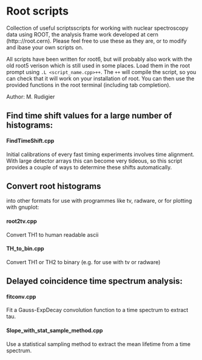 # Root scripts

Collection of useful scriptsscripts for working with nuclear spectroscopy data
using ROOT, the analysis frame work developed at cern (http:://root.cern).
Please feel free to use these as they are, or to modify and ibase your own scripts on.

All scripts have been written for root6, but will probably also work with the old root5
verison which is still used in some places.
Load them in the root prompt using `.L <script_name.cpp>++`. The `++` will compile
the script, so you can check that it will work on your installation of root.
You can then use the provided functions in the root terminal (including tab completion).

Author: M. Rudigier

## Find time shift values for a large number of histograms:
#### FindTimeShift.cpp              
Initial calibrations of every fast timing experiments involves time alignment. With
large detector arrays this can become very tideous, so this script provides a couple
of ways to determine these shifts automatically.

## Convert root histograms
into other formats for use with programmes like tv, radware, or for plotting with gnuplot:
#### root2tv.cpp
Convert TH1 to human readable ascii

#### TH_to_bin.cpp
Convert TH1 or TH2 to binary (e.g. for use with tv or radware)

## Delayed coincidence time spectrum analysis:
#### fitconv.cpp
Fit a Gauss-ExpDecay convolution function to a time spectrum to extract tau.

#### Slope_with_stat_sample_method.cpp
Use a statistical sampling method to extract the mean lifetime from a time spectrum.
